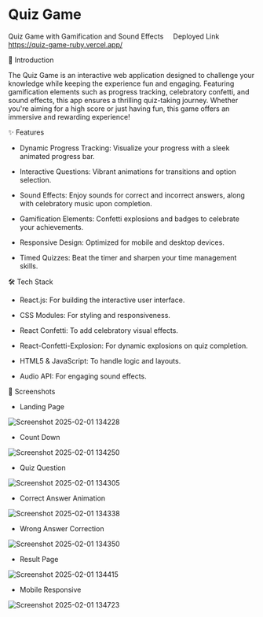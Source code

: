 # Quiz Game                       

Quiz Game with Gamification and Sound Effects &nbsp;&nbsp;&nbsp;&nbsp;Deployed Link  https://quiz-game-ruby.vercel.app/

🚀 Introduction

The Quiz Game is an interactive web application designed to challenge your knowledge while keeping the experience fun and engaging. Featuring gamification elements such as progress tracking, celebratory confetti, and sound effects, this app ensures a thrilling quiz-taking journey. Whether you're aiming for a high score or just having fun, this game offers an immersive and rewarding experience!

✨ Features

- Dynamic Progress Tracking: Visualize your progress with a sleek animated progress bar.

- Interactive Questions: Vibrant animations for transitions and option selection.

- Sound Effects: Enjoy sounds for correct and incorrect answers, along with celebratory music upon completion.

- Gamification Elements: Confetti explosions and badges to celebrate your achievements.

- Responsive Design: Optimized for mobile and desktop devices.

- Timed Quizzes: Beat the timer and sharpen your time management skills.

🛠️ Tech Stack

- React.js: For building the interactive user interface.

- CSS Modules: For styling and responsiveness.

- React Confetti: To add celebratory visual effects.

- React-Confetti-Explosion: For dynamic explosions on quiz completion.

- HTML5 & JavaScript: To handle logic and layouts.

- Audio API: For engaging sound effects.

📸 Screenshots
- Landing Page

![Screenshot 2025-02-01 134228](https://github.com/user-attachments/assets/aeb346af-aafe-473d-b9f8-bab73dc0ae8b)


- Count Down

![Screenshot 2025-02-01 134250](https://github.com/user-attachments/assets/4adc7784-ea9c-4065-937a-b3c92d9233a7)

- Quiz Question

![Screenshot 2025-02-01 134305](https://github.com/user-attachments/assets/e7695ba2-f61b-420e-a655-8ebe172b3699)

- Correct Answer Animation

![Screenshot 2025-02-01 134338](https://github.com/user-attachments/assets/9a86c8a9-fded-4d7e-b945-96e07ad0b6e1)

- Wrong Answer Correction 

![Screenshot 2025-02-01 134350](https://github.com/user-attachments/assets/d6db3de2-bb1c-43e2-8e71-ab8f79a4c13c)

- Result Page

![Screenshot 2025-02-01 134415](https://github.com/user-attachments/assets/e515bc28-0fd8-44ad-a028-9e501bd01de3)

- Mobile Responsive 

![Screenshot 2025-02-01 134723](https://github.com/user-attachments/assets/3818448c-4a39-446d-997c-98d554f582d4)






